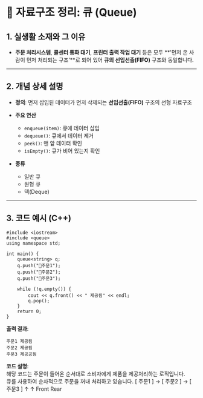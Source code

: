 
  # 📘 자료구조 정리: 큐 (Queue)

  ## 1. 실생활 소재와 그 이유

  - **주문 처리시스템**, **콜센터 통화 대기**, **프린터 출력 작업 대기** 등은 모두 **'먼저 온 사람이 먼저 처리되는 구조'**로 되어 있어 **큐의 선입선출(FIFO)** 구조와 동일합니다.

  ---

  ## 2. 개념 상세 설명

  - **정의**: 먼저 삽입된 데이터가 먼저 삭제되는 **선입선출(FIFO)** 구조의 선형 자료구조  
  - **주요 연산**
    - `enqueue(item)`: 큐에 데이터 삽입
    - `dequeue()`: 큐에서 데이터 제거
    - `peek()`: 맨 앞 데이터 확인
    - `isEmpty()`: 큐가 비어 있는지 확인

  - **종류**
    - 일반 큐
    - 원형 큐
    - 덱(Deque)

  ---

  ## 3. 코드 예시 (C++)
  ```
  #include <iostream>
  #include <queue>
  using namespace std;

  int main() {
      queue<string> q;
      q.push("🍔주문1");
      q.push("🍔주문2");
      q.push("🍔주문3");

      while (!q.empty()) {
          cout << q.front() << " 제공됨" << endl;
          q.pop();
      }
      return 0;
  }
  ```

  **출력 결과**:
  ```
  주문1 제공됨
  주문2 제공됨
  주문3 제공공됨
  ```

**코드 설명**:  
해당 코드는 주문이 들어온 순서대로 소비자에게 제품을 제공처리하는 로직입니다.  
큐를 사용하여 순차적으로 주문을 꺼내 처리하고 있습니다.
[ 주문1 ] → [ 주문2 ] → [ 주문3 ]
   ↑                     ↑
 Front                Rear
